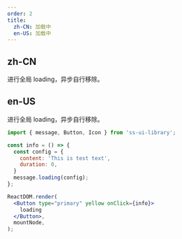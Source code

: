 ```yaml
---
order: 2
title:
  zh-CN: 加载中
  en-US: 加载中
---
```


## zh-CN

进行全局 loading，异步自行移除。

## en-US

进行全局 loading，异步自行移除。

```jsx
import { message, Button, Icon } from 'ss-ui-library';

const info = () => {
  const config = {
    content: 'This is test text',
    duration: 0,
  }
  message.loading(config);
};

ReactDOM.render(
  <Button type="primary" yellow onClick={info}>
    loading
  </Button>,
  mountNode,
);
```
